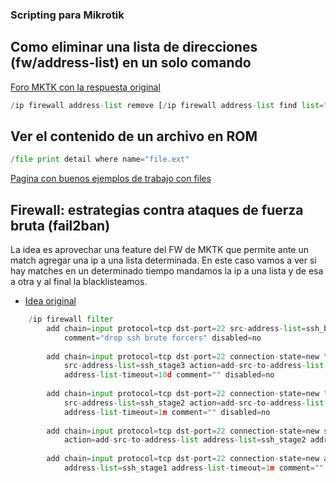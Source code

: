 ### **Scripting para Mikrotik** 

## Como eliminar una lista de direcciones (fw/address-list) en un solo comando
[Foro MKTK con la respuesta original](https://forum.mikrotik.com/viewtopic.php?t=93848)
```python
/ip firewall address-list remove [/ip firewall address-list find list="list-name"]
```

## Ver el contenido de un archivo en ROM
```python
/file print detail where name="file.ext"
```
[Pagina con buenos ejemplos de trabajo con files](https://www.mikrotik-routeros.com/2016/06/the-basics-of-reading-and-writing-files-in-routeros/)

## Firewall: estrategias contra ataques de fuerza bruta (fail2ban)
La idea es aprovechar una feature del FW de MKTK que permite ante un match agregar una ip
a una lista determinada.
En este caso vamos a ver si hay matches en un determinado tiempo mandamos la ip a una lista
y de esa a otra y al final la blacklisteamos.
 - [Idea original](https://wiki.mikrotik.com/wiki/Bruteforce_login_prevention)

```python
    /ip firewall filter
        add chain=input protocol=tcp dst-port=22 src-address-list=ssh_blacklist action=drop \
            comment="drop ssh brute forcers" disabled=no
        
        add chain=input protocol=tcp dst-port=22 connection-state=new \
            src-address-list=ssh_stage3 action=add-src-to-address-list address-list=ssh_blacklist \
            address-list-timeout=10d comment="" disabled=no
        
        add chain=input protocol=tcp dst-port=22 connection-state=new \
            src-address-list=ssh_stage2 action=add-src-to-address-list address-list=ssh_stage3 \
            address-list-timeout=1m comment="" disabled=no
        
        add chain=input protocol=tcp dst-port=22 connection-state=new src-address-list=ssh_stage1 \
            action=add-src-to-address-list address-list=ssh_stage2 address-list-timeout=1m comment="" disabled=no
        
        add chain=input protocol=tcp dst-port=22 connection-state=new action=add-src-to-address-list \
            address-list=ssh_stage1 address-list-timeout=1m comment="" disabled=no
```
